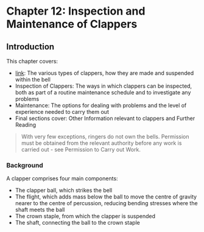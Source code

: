 # Chapter 12: Inspection and Maintenance of Clappers

## Introduction

This chapter covers:

* [link](Background): The various types of clappers, how they are made and suspended within the bell
* Inspection of Clappers: The ways in which clappers can be inspected, both as part of a routine maintenance schedule and to investigate any problems
* Maintenance: The options for dealing with problems and the level of experience needed to carry them out
* Final sections cover: Other Information relevant to clappers and Further Reading

> With very few exceptions, ringers do not own the bells.
> Permission must be obtained from the relevant authority before any work is carried out - see Permission to Carry out Work.

### Background

A clapper comprises four main components:

* The clapper ball, which strikes the bell
* The flight, which adds mass below the ball to move the centre of gravity nearer to the centre of percussion, reducing bending stresses where the shaft meets the ball
* The crown staple, from which the clapper is suspended
* The shaft, connecting the ball to the crown staple

